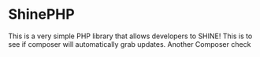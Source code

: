 # ShinePHP
This is a very simple PHP library that allows developers to SHINE! This is to see if composer will automatically grab updates. Another Composer check